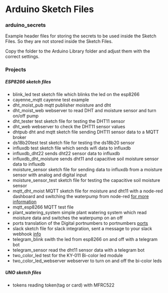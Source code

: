 # Arduino Sketch Files

### arduino_secrets
Example header files for storing the secrets to be used inside the Sketch Files. So they are not stored inside the Sketch Files.

Copy the folder to the Arduino Library folder and adjust them with the correct settings.

### Projects

##### ESP8266 sketch files

- blink_led test sketch file which blinks the led on the esp8266
- cayenne_mqtt cayenne test example
- dht_moist_pub mqtt publisher moisture and dht
- dht_moist_web webserver to read DHT and moisture sensor and turn on/off pump
- dht_tester test sketch file for testing the DHT11 sensor
- dht_web webserver to check the DHT11 sensor values
- dhtpub dht and mqtt sketch file sending DHT11 sensor data to a MQTT broker
- ds18b20test test sketch file for testing the ds18b20 sensor
- influxdb test sketch file which sends wifi data to influxdb
- influxdb_dht22 sends dht22 sensor data to influxdb
- influxdb_dht_moisture sends dht11 and capacitive soil moisture sensor data to influxdb
- moisture_sensor sketch file for sending data to influxdb from a moisture sensor with analog and digital input
- moisture_sensor_test sketch file for testing the capacitive soil moisture sensor
- mqtt_dht_moist MQTT sketch file for moisture and dht11 with a node-red dashboard and switching the waterpump from node-red [for more information](./mqtt_dht_moist/Mqtt.md)
- mqtt_esp8266 MQTT test file
- plant_watering_system simple plant watering system which read moisture data and switches the waterpump on an off
- ports translation of the Digital portnumbers to portnumbers [ports](./ports/ports.md)
- slack sketch file for slack integration, sent a message to your slack webhook [info](./slack/slack.md)
- telegram_blink swith the led from esp8266 on and off with a telegram bot
- telegram_sensor read the dht11 sensor data with a telegram bot
- two_color_led test for the KY-011 Bi-color led module
- two_color_led_webserver webserver to turn on and off the bi-color leds

##### UNO sketch files
- tokens reading token(tag or card) with MFRC522
